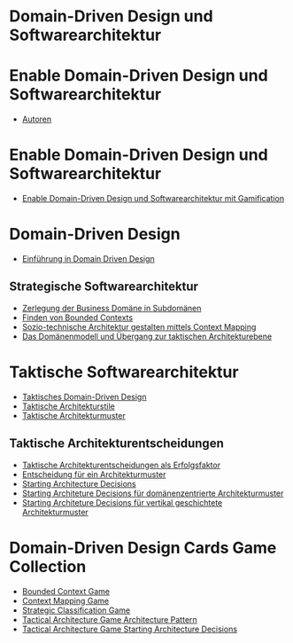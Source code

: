 # Domain-Driven Design und Softwarearchitektur

# Enable Domain-Driven Design und Softwarearchitektur

- [Autoren](./author/author.md)

# Enable Domain-Driven Design und Softwarearchitektur

- [Enable Domain-Driven Design und Softwarearchitektur mit Gamification](./introduction/introduction-de.md)

# Domain-Driven Design

- [Einführung in Domain Driven Design]()

## Strategische Softwarearchitektur

- [Zerlegung der Business Domäne in Subdomänen]()
- [Finden von Bounded Contexts]()
- [Sozio-technische Architektur gestalten mittels Context Mapping]()
- [Das Domänenmodell und Übergang zur taktischen Architekturebene]()

# Taktische Softwarearchitektur

- [Taktisches Domain-Driven Design]()
- [Taktische Architekturstile]()
- [Taktische Architekturmuster]()

## Taktische Architekturentscheidungen

- [Taktische Architekturentscheidungen als Erfolgsfaktor](./tag/tactical-architecture/tactical-architecture-intro-de.md)
- [Entscheidung für ein Architekturmuster]()
- [Starting Architecture Decisions](./tag/tactical-architecture/tactical-architecture-decisions-de.md)
- [Starting Architeture Decisions für domänenzentrierte Architekturmuster](./tag/tactical-architecture/tactical-architecture-decisions-domaincentric-de.md)
- [Starting Architeture Decisions für vertikal geschichtete Architekturmuster]()

# Domain-Driven Design Cards Game Collection

- [Bounded Context Game](./bcg/bcg-gameplay-de.md)
- [Context Mapping Game](./cmg/cmg-gameplay-de.md)
- [Strategic Classification Game](./scg/scg-gameplay-de.md)
- [Tactical Architecture Game Architecture Pattern](./tag/tag-cp-game/tag-gameplay-ap-de.md)
- [Tactical Architecture Game Starting Architecture Decisions](./tag/tag-cp-game/tag-gameplay-sad-de.md)